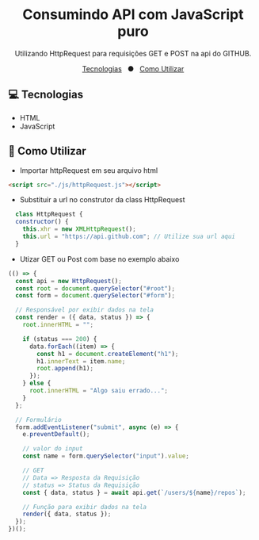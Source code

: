 <H1 align="center">Consumindo API com JavaScript <b>puro</b></H1>

<p align="center">Utilizando HttpRequest para requisições GET e POST na api do GITHUB.</p>

<p  align="center">
  <a href="#-tecnologias">Tecnologias</a> <span>&nbsp;&nbsp;●&nbsp;&nbsp;</span>
  <a href="#-como-utilizar">Como Utilizar</a> 
<p>

## 💻️ Tecnologias

- HTML
- JavaScript

## 🚀️ Como Utilizar

- Importar httpRequest em seu arquivo html

```html
<script src="./js/httpRequest.js"></script>
```

- Substituir a url no construtor da class HttpRequest

```js
  class HttpRequest {
  constructor() {
    this.xhr = new XMLHttpRequest();
    this.url = "https://api.github.com"; // Utilize sua url aqui
  }
```

- Utizar GET ou Post com base no exemplo abaixo

```js
(() => {
  const api = new HttpRequest();
  const root = document.querySelector("#root");
  const form = document.querySelector("#form");

  // Responsável por exibir dados na tela
  const render = ({ data, status }) => {
    root.innerHTML = "";

    if (status === 200) {
      data.forEach((item) => {
        const h1 = document.createElement("h1");
        h1.innerText = item.name;
        root.append(h1);
      });
    } else {
      root.innerHTML = "Algo saiu errado...";
    }
  };

  // Formulário
  form.addEventListener("submit", async (e) => {
    e.preventDefault();

    // valor do input
    const name = form.querySelector("input").value;

    // GET
    // Data => Resposta da Requisição
    // status => Status da Requisição
    const { data, status } = await api.get(`/users/${name}/repos`);

    // Função para exibir dados na tela
    render({ data, status });
  });
})();
```
